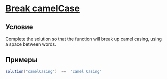 # [Break camelCase](https://www.codewars.com/kata/5208f99aee097e6552000148)

## Условие

Complete the solution so that the function will break up camel casing, using a space between words.

## Примеры

```csharp
solution("camelCasing")  ==  "camel Casing"
```
